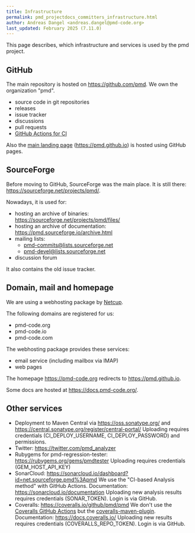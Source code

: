 ```yaml
---
title: Infrastructure
permalink: pmd_projectdocs_committers_infrastructure.html
author: Andreas Dangel <andreas.dangel@pmd-code.org>
last_updated: February 2025 (7.11.0)
---
```


This page describes, which infrastructure and services is used by the pmd project.

## GitHub

The main repository is hosted on <https://github.com/pmd>. We own the organization "pmd".

*   source code in git repositories
*   releases
*   issue tracker
*   discussions
*   pull requests
*   [GitHub Actions for CI](pmd_devdocs_github_actions_workflows.html)

Also the [main landing page](pmd_projectdocs_committers_main_landing_page.html) (<https://pmd.github.io>)
is hosted using GitHub pages.

## SourceForge

Before moving to GitHub, SourceForge was the main place. It is still there: <https://sourceforge.net/projects/pmd/>.

Nowadays, it is used for:

*   hosting an archive of binaries: <https://sourceforge.net/projects/pmd/files/>
*   hosting an archive of documentation: <https://pmd.sourceforge.io/archive.html>
*   mailing lists:
    *   <pmd-commits@lists.sourceforge.net>
    *   <pmd-devel@lists.sourceforge.net>
*   discussion forum

It also contains the old issue tracker.

## Domain, mail and homepage

We are using a webhosting package by [Netcup](https://www.netcup.de/).

The following domains are registered for us:

*   pmd-code.org
*   pmd-code.io
*   pmd-code.com

The webhosting package provides these services:

*   email service (including mailbox via IMAP)
*   web pages

The homepage <https://pmd-code.org> redirects to <https://pmd.github.io>.

Some docs are hosted at <https://docs.pmd-code.org/>.


## Other services

*   Deployment to Maven Central via <https://oss.sonatype.org/> and <https://central.sonatype.org/register/central-portal/>
    Uploading requires credentials (CI_DEPLOY_USERNAME, CI_DEPLOY_PASSWORD) and permissions.
*   Twitter: <https://twitter.com/pmd_analyzer>
*   Rubygems for pmd-regression-tester: <https://rubygems.org/gems/pmdtester>
    Uploading requires credentials (GEM_HOST_API_KEY)
*   SonarCloud: <https://sonarcloud.io/dashboard?id=net.sourceforge.pmd%3Apmd>
    We use the "CI-based Analysis method" with GitHub Actions.
    Documentation: <https://sonarcloud.io/documentation>
    Uploading new analysis results requires credentials (SONAR_TOKEN).
    Login is via GitHub.
*   Coveralls: <https://coveralls.io/github/pmd/pmd>
    We don't use the [Coveralls GitHub Actions](https://github.com/marketplace/actions/coveralls-github-action) but the [coveralls-maven-plugin](https://github.com/trautonen/coveralls-maven-plugin).
    Documentation: <https://docs.coveralls.io/>
    Uploading new results requires credentials (COVERALLS_REPO_TOKEN).
    Login is via GitHub.

